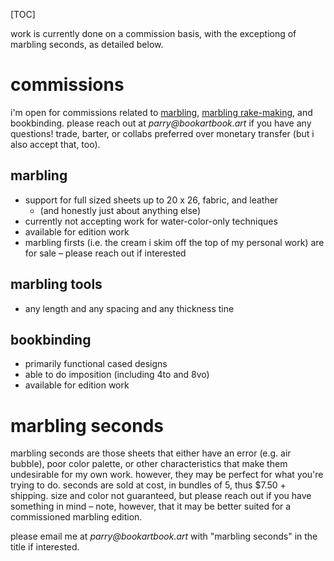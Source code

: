 [TOC]

work is currently done on a commission basis, with the exceptiong of marbling seconds, as detailed below.

# commissions

i'm open for commissions related to [marbling](marbling-examples), [marbling rake-making](/posts#rakes), and bookbinding. please reach out at _parry@bookartbook.art_ if you have any questions! trade, barter, or collabs preferred over monetary transfer (but i also accept that, too).

## marbling

- support for full sized sheets up to 20 x 26, fabric, and leather
    - (and honestly just about anything else)
- currently not accepting work for water-color-only techniques
- available for edition work
- marbling firsts (i.e. the cream i skim off the top of my personal work) are for sale – please reach out if interested

## marbling tools

- any length and any spacing and any thickness tine

## bookbinding

- primarily functional cased designs
- able to do imposition (including 4to and 8vo)
- available for edition work

# marbling seconds

marbling seconds are those sheets that either have an error (e.g. air bubble), poor color palette, or other characteristics that make them undesirable for my own work. however, they may be perfect for what you're trying to do. seconds are sold at cost, in bundles of 5, thus $7.50 + shipping. size and color not guaranteed, but please reach out if you have something in mind – note, however, that it may be better suited for a commissioned marbling edition.

please email me at _parry@bookartbook.art_ with "marbling seconds" in the title if interested.